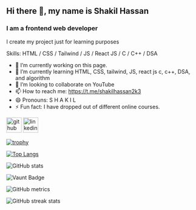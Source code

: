 ## Hi there 👋, my name is Shakil Hassan
### I am a frontend web developer
I create my project just for learning purposes

Skills: HTML / CSS / Tailwind / JS / React JS / C / C++ / DSA 

- 🔭 I’m currently working on this page. 
- 🌱 I’m currently learning HTML, CSS, tailwind, JS, react js c, c++, DSA, and algorithm 
- 👯 I’m looking to collaborate on YouTube 
- 📫 How to reach me: https://t.me/shakilhassan2k3 
- 😄 Pronouns: S H A K I L 
- ⚡ Fun fact: I have dropped out of different online courses.


[<img src='https://cdn.jsdelivr.net/npm/simple-icons@3.0.1/icons/github.svg' alt='github' height='40'>](https://github.com/shakilhassanBD)  [<img src='https://cdn.jsdelivr.net/npm/simple-icons@3.0.1/icons/linkedin.svg' alt='linkedin' height='40'>](https://www.linkedin.com/in/shakilhassan2k3/)  

[![trophy](https://github-profile-trophy.vercel.app/?username=shakilhassanBD)](https://github.com/ryo-ma/github-profile-trophy)

[![Top Langs](https://github-readme-stats.vercel.app/api/top-langs/?username=shakilhassanBD)](https://github.com/anuraghazra/github-readme-stats)

![GitHub stats](https://github-readme-stats.vercel.app/api?username=shakilhassanBD&show_icons=true)  

![Vaunt Badge](https://api.vaunt.dev/v1/github/entities/shakilhassanBD/contributions?format=svg&private=false)  

![GitHub metrics](https://metrics.lecoq.io/shakilhassanBD)  

![GitHub streak stats](https://streak-stats.demolab.com/?user=shakilhassanBD)  

